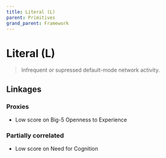 ```yaml
---
title: Literal (L)
parent: Primitives
grand_parent: Framework
---
```


# Literal (L)

>Infrequent or supressed default-mode network activity.

## Linkages

### Proxies

* Low score on Big-5 Openness to Experience

### Partially correlated

* Low score on Need for Cognition


